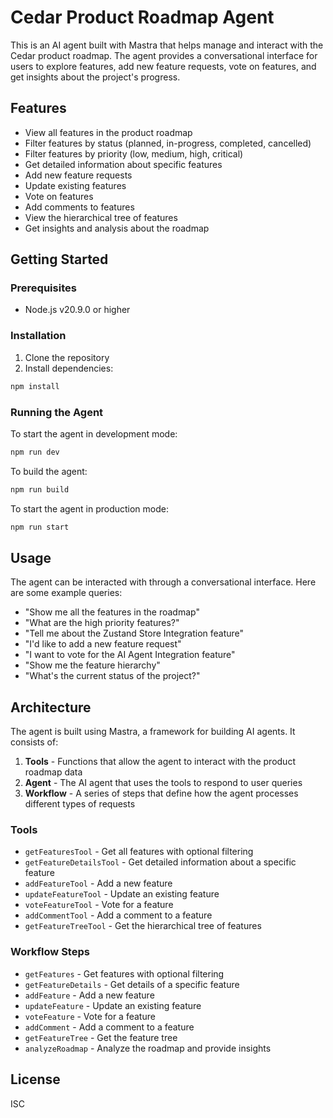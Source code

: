 # Cedar Product Roadmap Agent

This is an AI agent built with Mastra that helps manage and interact with the Cedar product roadmap. The agent provides a conversational interface for users to explore features, add new feature requests, vote on features, and get insights about the project's progress.

## Features

- View all features in the product roadmap
- Filter features by status (planned, in-progress, completed, cancelled)
- Filter features by priority (low, medium, high, critical)
- Get detailed information about specific features
- Add new feature requests
- Update existing features
- Vote on features
- Add comments to features
- View the hierarchical tree of features
- Get insights and analysis about the roadmap

## Getting Started

### Prerequisites

- Node.js v20.9.0 or higher

### Installation

1. Clone the repository
2. Install dependencies:

```bash
npm install
```

### Running the Agent

To start the agent in development mode:

```bash
npm run dev
```

To build the agent:

```bash
npm run build
```

To start the agent in production mode:

```bash
npm run start
```

## Usage

The agent can be interacted with through a conversational interface. Here are some example queries:

- "Show me all the features in the roadmap"
- "What are the high priority features?"
- "Tell me about the Zustand Store Integration feature"
- "I'd like to add a new feature request"
- "I want to vote for the AI Agent Integration feature"
- "Show me the feature hierarchy"
- "What's the current status of the project?"

## Architecture

The agent is built using Mastra, a framework for building AI agents. It consists of:

1. **Tools** - Functions that allow the agent to interact with the product roadmap data
2. **Agent** - The AI agent that uses the tools to respond to user queries
3. **Workflow** - A series of steps that define how the agent processes different types of requests

### Tools

- `getFeaturesTool` - Get all features with optional filtering
- `getFeatureDetailsTool` - Get detailed information about a specific feature
- `addFeatureTool` - Add a new feature
- `updateFeatureTool` - Update an existing feature
- `voteFeatureTool` - Vote for a feature
- `addCommentTool` - Add a comment to a feature
- `getFeatureTreeTool` - Get the hierarchical tree of features

### Workflow Steps

- `getFeatures` - Get features with optional filtering
- `getFeatureDetails` - Get details of a specific feature
- `addFeature` - Add a new feature
- `updateFeature` - Update an existing feature
- `voteFeature` - Vote for a feature
- `addComment` - Add a comment to a feature
- `getFeatureTree` - Get the feature tree
- `analyzeRoadmap` - Analyze the roadmap and provide insights

## License

ISC
